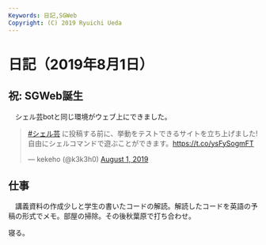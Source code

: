 ```yaml
---
Keywords: 日記,SGWeb
Copyright: (C) 2019 Ryuichi Ueda
---
```


# 日記（2019年8月1日）

## 祝: SGWeb誕生

　シェル芸botと同じ環境がウェブ上にできました。

<blockquote class="twitter-tweet" data-partner="tweetdeck"><p lang="ja" dir="ltr"><a href="https://twitter.com/hashtag/%E3%82%B7%E3%82%A7%E3%83%AB%E8%8A%B8?src=hash&amp;ref_src=twsrc%5Etfw">#シェル芸</a> に投稿する前に、挙動をテストできるサイトを立ち上げました!<br>自由にシェルコマンドで遊ぶことができます。<a href="https://t.co/ysFySogmFT">https://t.co/ysFySogmFT</a></p>&mdash; kekeho (@k3k3h0) <a href="https://twitter.com/k3k3h0/status/1156903572455317505?ref_src=twsrc%5Etfw">August 1, 2019</a></blockquote>
<script async src="https://platform.twitter.com/widgets.js" charset="utf-8"></script>


## 仕事

　講義資料の作成少しと学生の書いたコードの解読。解読したコードを英語の予稿の形式でメモ。部屋の掃除。その後秋葉原で打ち合わせ。


寝る。
